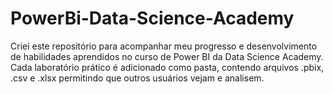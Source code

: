 # PowerBi-Data-Science-Academy
Criei este repositório para acompanhar meu progresso e desenvolvimento de habilidades aprendidos no curso de Power BI da Data Science Academy. Cada laboratório prático é adicionado como pasta, contendo arquivos .pbix, .csv e .xlsx permitindo que outros usuários vejam e analisem.

